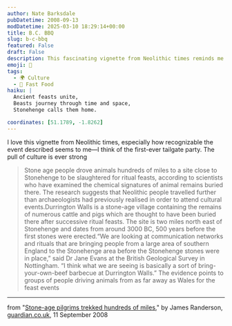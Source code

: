 ```yaml
---
author: Nate Barksdale
pubDatetime: 2008-09-13
modDatetime: 2025-03-10 18:29:14+00:00
title: B.C. BBQ
slug: b-c-bbq
featured: False
draft: False
description: This fascinating vignette from Neolithic times reminds me of the origins of cultural gatherings, akin to the first-ever tailgate party—a communal celebration with food and ritual.
emoji: 🍖
tags:
  - 🌍 Culture
  - 🍔 Fast Food
haiku: |
  Ancient feasts unite,  
  Beasts journey through time and space,  
  Stonehenge calls them home.

coordinates: [51.1789, -1.8262]
---
```


I love this vignette from Neolithic times, especially how recognizable the event described seems to me—I think of the first-ever tailgate party. The pull of culture is ever strong

> Stone age people drove animals hundreds of miles to a site close to Stonehenge to be slaughtered for ritual feasts, according to scientists who have examined the chemical signatures of animal remains buried there. The research suggests that Neolithic people travelled further than archaeologists had previously realised in order to attend cultural events.Durrington Walls is a stone-age village containing the remains of numerous cattle and pigs which are thought to have been buried there after successive ritual feasts. The site is two miles north east of Stonehenge and dates from around 3000 BC, 500 years before the first stones were erected.“We are looking at communication networks and rituals that are bringing people from a large area of southern England to the Stonehenge area before the Stonehenge stones were in place,” said Dr Jane Evans at the British Geological Survey in Nottingham. “I think what we are seeing is basically a sort of bring-your-own-beef barbecue at Durrington Walls.” The evidence points to groups of people driving animals from as far away as Wales for the feast events

---

from "[Stone-age pilgrims trekked hundreds of miles](http://www.guardian.co.uk/science/2008/sep/11/stonehenge.neolithic?gusrc=rss&feed=networkfront)," by James Randerson, [guardian.co.uk](http://www.guardian.co.uk/science/2008/sep/11/stonehenge.neolithic?gusrc=rss&feed=networkfront), 11 September 2008
